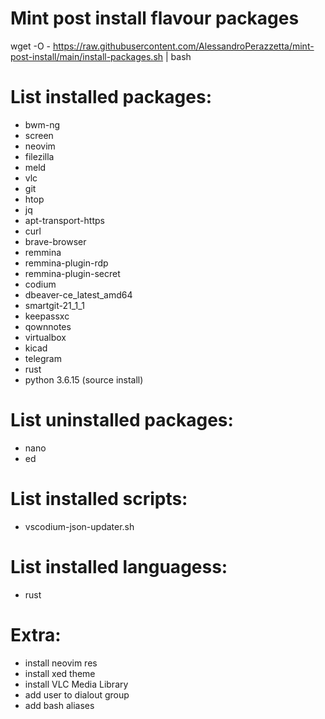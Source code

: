 # Mint post install flavour packages

wget -O - https://raw.githubusercontent.com/AlessandroPerazzetta/mint-post-install/main/install-packages.sh | bash


# List installed packages:

- bwm-ng 
- screen
- neovim 
- filezilla 
- meld 
- vlc 
- git 
- htop 
- jq
- apt-transport-https
- curl
- brave-browser
- remmina
- remmina-plugin-rdp
- remmina-plugin-secret
- codium
- dbeaver-ce_latest_amd64
- smartgit-21_1_1
- keepassxc
- qownnotes
- virtualbox
- kicad
- telegram
- rust
- python 3.6.15 (source install)

# List uninstalled packages:

- nano
- ed

# List installed scripts:

- vscodium-json-updater.sh

# List installed languagess:
- rust

# Extra:

- install neovim res
- install xed theme
- install VLC Media Library
- add user to dialout group
- add bash aliases
